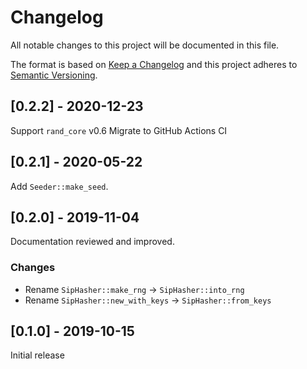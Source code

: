 # Changelog
All notable changes to this project will be documented in this file.

The format is based on [Keep a Changelog](http://keepachangelog.com/en/1.0.0/)
and this project adheres to [Semantic Versioning](https://semver.org/spec/v2.0.0.html).

## [0.2.2] - 2020-12-23
Support `rand_core` v0.6
Migrate to GitHub Actions CI

## [0.2.1] - 2020-05-22
Add `Seeder::make_seed`.

## [0.2.0] - 2019-11-04
Documentation reviewed and improved.

### Changes
-   Rename `SipHasher::make_rng` → `SipHasher::into_rng`
-   Rename `SipHasher::new_with_keys` → `SipHasher::from_keys`

## [0.1.0] - 2019-10-15
Initial release
